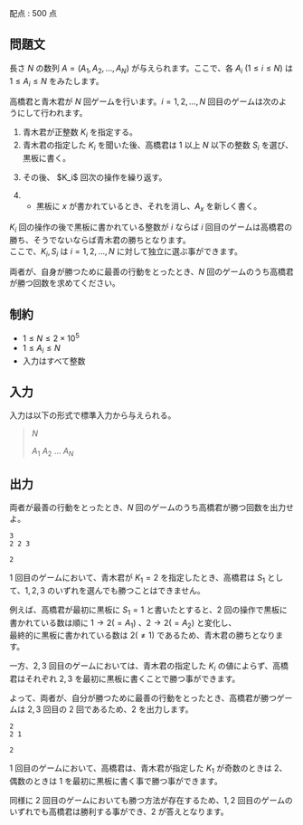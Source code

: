 配点 : $500$ 点

## 問題文

長さ $N$ の数列 $A=(A_1,A_2,\ldots,A_N)$ が与えられます。ここで、各 $A_i$ $(1\leq i\leq N)$ は $1\leq A_i \leq N$ をみたします。

高橋君と青木君が $N$ 回ゲームを行います。$i=1,2,\ldots,N$ 回目のゲームは次のようにして行われます。

1. 青木君が正整数 $K_i$ を指定する。
2. 青木君の指定した $K_i$ を聞いた後、高橋君は $1$ 以上 $N$ 以下の整数 $S_i$ を選び、黒板に書く。
3. <p>その後、 $K_i$ 回次の操作を繰り返す。</p>
1.    - 黒板に $x$ が書かれているとき、それを消し、$A_x$ を新しく書く。

$K_i$ 回の操作の後で黒板に書かれている整数が $i$ ならば $i$ 回目のゲームは高橋君の勝ち、そうでないならば青木君の勝ちとなります。<br>
ここで、$K_i,S_i$ は $i=1,2,\ldots,N$ に対して独立に選ぶ事ができます。

両者が、自身が勝つために最善の行動をとったとき、$N$ 回のゲームのうち高橋君が勝つ回数を求めてください。

## 制約

- $1\leq N\leq 2\times 10^5$
- $1\leq A_i\leq N$
- 入力はすべて整数

## 入力

入力は以下の形式で標準入力から与えられる。

> $N$
> 
> $A_1$ $A_2$ $\ldots$ $A_N$

## 出力

両者が最善の行動をとったとき、$N$ 回のゲームのうち高橋君が勝つ回数を出力せよ。  

```input1
3
2 2 3
```

```output1
2
```

$1$ 回目のゲームにおいて、青木君が $K_1=2$ を指定したとき、高橋君は $S_1$ として、$1,2,3$ のいずれを選んでも勝つことはできません。

例えば、高橋君が最初に黒板に $S_1=1$ と書いたとすると、$2$ 回の操作で黒板に書かれている数は順に $1\to 2(=A_1)$ 、$2\to 2(=A_2)$ と変化し、<br>
最終的に黒板に書かれている数は $2(\neq 1)$ であるため、青木君の勝ちとなります。

一方、$2,3$ 回目のゲームにおいては、青木君の指定した $K_i$ の値によらず、高橋君はそれぞれ $2,3$ を最初に黒板に書くことで勝つ事ができます。

よって、両者が、自分が勝つために最善の行動をとったとき、高橋君が勝つゲームは $2,3$ 回目の $2$ 回であるため、$2$ を出力します。

```input2
2
2 1
```

```output2
2
```

$1$ 回目のゲームにおいて、高橋君は、青木君が指定した $K_1$ が奇数のときは $2$、偶数のときは $1$ を最初に黒板に書く事で勝つ事ができます。

同様に $2$ 回目のゲームにおいても勝つ方法が存在するため、$1,2$ 回目のゲームのいずれでも高橋君は勝利する事ができ、$2$ が答えとなります。